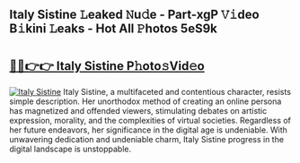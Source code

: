 ## Italy Sistine 𝙻eaked 𝙽u𝚍e - Part-xgP 𝚅𝚒deo B𝚒kini 𝙻eaks - Hot All 𝙿hotos 5eS9k

# <h2><a href="http://ld5b3qu.urlbe.top/?page=Italy+Sistine">🔗🔗👉👉 Italy Sistine P𝚑oto𝚜Vid𝚎o</a></h2>

[![Italy Sistine](https://i.imgur.com/eBuTRDB.gif)](http://ld5b3qu.urlbe.top/?page=Italy+Sistine)
Italy Sistine, a multifaceted and contentious character, resists simple description. Her unorthodox method of creating an online persona has magnetized and offended viewers, stimulating debates on artistic expression, morality, and the complexities of virtual societies. Regardless of her future endeavors, her significance in the digital age is undeniable. With unwavering dedication and undeniable charm, Italy Sistine progress in the digital landscape is unstoppable.
